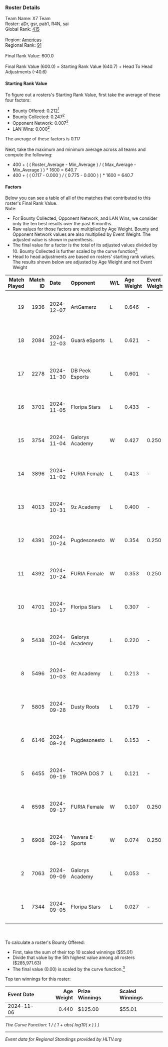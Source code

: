 ### Roster Details<br />
Team Name: X7 Team<br />
Roster: aDr, gsr, pab1, R4N, sai<br />
Global Rank: [415](../../standings_global_2025_02_28.md)<br />
<br />
Region: [Americas]( ../../standings_americas_2025_02_28.md)<br />
Regional Rank: [91]( ../../standings_americas_2025_02_28.md)<br />
<br />
Final Rank Value:  600.0<br />
<br />
Final Rank Value (600.0) = Starting Rank Value (640.7) + Head To Head Adjustments (-40.6)<br />

#### Starting Rank Value<br />
To figure out a rosters's Starting Rank Value, first take the average of these four factors:<br />
- Bounty Offered: 0.212[<sup>1</sup>](#table2)
- Bounty Collected: 0.247[<sup>2</sup>](#table1)
- Opponent Network: 0.007[<sup>2</sup>](#table1)
- LAN Wins: 0.000[<sup>2</sup>](#table1)

The average of these factors is 0.117<br />
<br />
Next, take the maximum and minimum average across all teams and compute the following:<br />
- 400 + ( ( Roster_Average - Min_Average ) / ( Max_Average - Min_Average ) ) * 1600 = 640.7
- 400 + ( ( 0.117 - 0.000 ) / ( 0.775 - 0.000 ) ) * 1600 = 640.7


#### Factors<br />
Below you can see a table of all of the matches that contributed to this roster's Final Rank Value.<br />
Note:<br />

- For Bounty Collected, Opponent Network, and LAN Wins, we consider only the ten best results over the past 6 months.
- Raw values for those factors are multiplied by Age Weight. Bounty and Opponent Network values are also multiplied by Event Weight. The adjusted value is shown in parenthesis.
- The final value for a factor is the total of its adjusted values divided by 10. Bounty Collected is further scaled by the curve function[<sup>3</sup>](#curveFunction)
- Head to head adjustments are based on rosters' starting rank values. The results shown below are adjusted by Age Weight and not Event Weight
<span id="table1"></span><br />


| Match Played | Match ID | Date       | Opponent        | W/L | Age Weight | Event Weight | Bounty Collected | Opponent Network | LAN Wins  | H2H Adj. | Roster                   |
| -: | -: | :- | :- | :- | :- | :- | :- | :- | :- | -: | :- |
|           19 |     1936 | 2024-12-07 | ArtGamerz       | L   | 0.646      | -            | -                | -                | -         |   -13.81 | aDr, gsr, pab1, R4N, sai |
|           18 |     2084 | 2024-12-03 | Guará eSports   | L   | 0.621      | -            | -                | -                | -         |   -13.57 | aDr, gsr, pab1, R4N, sai |
|           17 |     2278 | 2024-11-30 | DB Peek Esports | L   | 0.601      | -            | -                | -                | -         |    -9.26 | aDr, gsr, pab1, R4N, sai |
|           16 |     3701 | 2024-11-05 | Floripa Stars   | L   | 0.433      | -            | -                | -                | -         |    -6.01 | aDr, gsr, pab1, R4N, sai |
|           15 |     3754 | 2024-11-04 | Galorys Academy | W   | 0.427      | 0.250        | 0.001 (0.000)    | 0.171 (0.018)    | 0 (0.000) |     6.65 | aDr, gsr, pab1, R4N, sai |
|           14 |     3896 | 2024-11-02 | FURIA Female    | L   | 0.413      | -            | -                | -                | -         |    -1.35 | aDr, gsr, pab1, R4N, sai |
|           13 |     4013 | 2024-10-31 | 9z Academy      | L   | 0.400      | -            | -                | -                | -         |    -5.74 | aDr, gsr, pab1, R4N, sai |
|           12 |     4391 | 2024-10-24 | Pugdesonesto    | W   | 0.354      | 0.250        | 0.000 (0.000)    | 0.110 (0.010)    | 0 (0.000) |     5.91 | aDr, gsr, pab1, R4N, sai |
|           11 |     4392 | 2024-10-24 | FURIA Female    | W   | 0.353      | 0.250        | 0.076 (0.007)    | 0.292 (0.026)    | 0 (0.000) |    10.18 | aDr, gsr, pab1, R4N, sai |
|           10 |     4701 | 2024-10-17 | Floripa Stars   | L   | 0.307      | -            | -                | -                | -         |    -4.21 | aDr, gsr, pab1, R4N, sai |
|            9 |     5438 | 2024-10-04 | Galorys Academy | L   | 0.220      | -            | -                | -                | -         |    -3.24 | aDr, gsr, pab1, R4N, sai |
|            8 |     5496 | 2024-10-03 | 9z Academy      | L   | 0.213      | -            | -                | -                | -         |    -2.92 | aDr, gsr, pab1, R4N, sai |
|            7 |     5805 | 2024-09-28 | Dusty Roots     | L   | 0.179      | -            | -                | -                | -         |    -1.50 | aDr, gsr, pab1, R4N, sai |
|            6 |     6146 | 2024-09-24 | Pugdesonesto    | L   | 0.153      | -            | -                | -                | -         |    -2.37 | aDr, gsr, pab1, R4N, sai |
|            5 |     6455 | 2024-09-19 | TROPA DOS 7     | L   | 0.121      | -            | -                | -                | -         |    -2.63 | aDr, gsr, pab1, R4N, sai |
|            4 |     6598 | 2024-09-17 | FURIA Female    | W   | 0.107      | 0.250        | 0.076 (0.002)    | 0.292 (0.008)    | 0 (0.000) |     3.06 | aDr, gsr, pab1, R4N, sai |
|            3 |     6908 | 2024-09-12 | Yawara E-Sports | W   | 0.074      | 0.250        | 0.002 (0.000)    | 0.537 (0.010)    | 0 (0.000) |     1.38 | aDr, gsr, pab1, R4N, sai |
|            2 |     7063 | 2024-09-09 | Galorys Academy | L   | 0.053      | -            | -                | -                | -         |    -0.81 | aDr, gsr, pab1, R4N, sai |
|            1 |     7344 | 2024-09-05 | Floripa Stars   | L   | 0.027      | -            | -                | -                | -         |    -0.39 | aDr, gsr, pab1, R4N, sai |

<br />
<span id="table2"></span><br />
To calculate a roster's Bounty Offered:<br />

- First, take the sum of their top 10 scaled winnings ($55.01)
- Divide that value by the 5th highest value among all rosters ($285,971.63)
- The final value (0.00) is scaled by the curve function.[<sup>3</sup>](#curveFunction)

Top ten winnings for this roster:<br />

| Event Date | Age Weight | Prize Winnings | Scaled Winnings |
| :- | -: | :- | :- |
| 2024-11-06 |      0.440 | $125.00        | $55.01          |


<span id="curveFunction"></span>_The Curve Function: 1 / ( 1 + abs( log10( x ) ) )_<br />

---
_Event data for Regional Standings provided by HLTV.org_<br />
